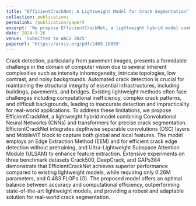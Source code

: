 ```yaml
---
title: "EfficientCrackNet: A Lightweight Model for Crack Segmentation"
collection: publications
permalink: /publication/paper5
excerpt: 'We propose EfficientCrackNet, a lightweight hybrid model combining Convolutional Neural Networks (CNNs) and transformers for precise crack segmentation.'
date: 2024-9-26
venue: 'Submitted to WACV 2025'
paperurl: 'https://arxiv.org/pdf/2409.18099'
---
```


Crack detection, particularly from pavement images, presents a formidable challenge in the domain of computer vision due to several inherent complexities such as intensity inhomogeneity, intricate topologies, low contrast, and noisy backgrounds. Automated crack detection is crucial for maintaining the structural integrity of essential infrastructures, including buildings, pavements, and bridges. Existing lightweight methods often face challenges including computational inefficiency, complex crack patterns, and difficult backgrounds, leading to inaccurate detection and impracticality for real-world applications. To address these limitations, we propose EfficientCrackNet, a lightweight hybrid model combining Convolutional Neural Networks (CNNs) and transformers for precise crack segmentation. EfficientCrackNet integrates depthwise separable convolutions (DSC) layers and MobileViT block to capture both global and local features. The model employs an Edge Extraction Method (EEM) and for efficient crack edge detection without pretraining, and Ultra-Lightweight Subspace Attention Module (ULSAM) to enhance feature extraction. Extensive experiments on three benchmark datasets Crack500, DeepCrack, and GAPs384 demonstrate that EfficientCrackNet achieves superior performance compared to existing lightweight models, while requiring only 0.26M parameters, and 0.483 FLOPs (G). The proposed model offers an optimal balance between accuracy and computational efficiency, outperforming state-of-the-art lightweight models, and providing a robust and adaptable solution for real-world crack segmentation.